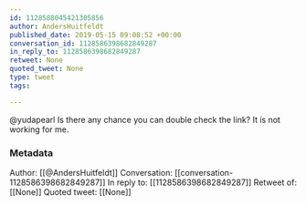 ```yaml
---
id: 1128588045421305856
author: AndersHuitfeldt
published_date: 2019-05-15 09:08:52 +00:00
conversation_id: 1128586398682849287
in_reply_to: 1128586398682849287
retweet: None
quoted_tweet: None
type: tweet
tags:

---
```


@yudapearl Is there any chance you can double check the link? It is not working for me.

### Metadata

Author: [[@AndersHuitfeldt]]
Conversation: [[conversation-1128586398682849287]]
In reply to: [[1128586398682849287]]
Retweet of: [[None]]
Quoted tweet: [[None]]
